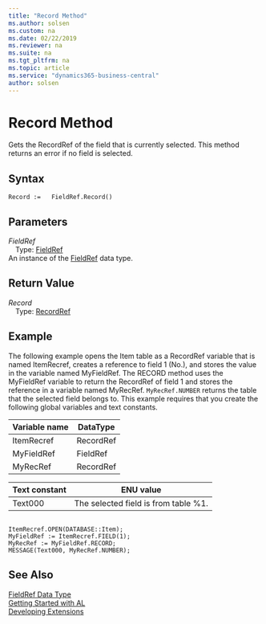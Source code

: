 ```yaml
---
title: "Record Method"
ms.author: solsen
ms.custom: na
ms.date: 02/22/2019
ms.reviewer: na
ms.suite: na
ms.tgt_pltfrm: na
ms.topic: article
ms.service: "dynamics365-business-central"
author: solsen
---
```

[//]: # (START>DO_NOT_EDIT)
[//]: # (IMPORTANT:Do not edit any of the content between here and the END>DO_NOT_EDIT.)
[//]: # (Any modifications should be made in the .xml files in the ModernDev repo.)
# Record Method
Gets the RecordRef of the field that is currently selected. This method returns an error if no field is selected.


## Syntax
```
Record :=   FieldRef.Record()
```

## Parameters
*FieldRef*  
&emsp;Type: [FieldRef](fieldref-data-type.md)  
An instance of the [FieldRef](fieldref-data-type.md) data type.  

## Return Value
*Record*  
&emsp;Type: [RecordRef](../recordref/recordref-data-type.md)  
  


[//]: # (IMPORTANT: END>DO_NOT_EDIT)

## Example  
 The following example opens the Item table as a RecordRef variable that is named ItemRecref, creates a reference to field 1 \(No.\), and stores the value in the variable named MyFieldRef. The RECORD method uses the MyFieldRef variable to return the RecordRef of field 1 and stores the reference in a variable named MyRecRef. `MyRecRef.NUMBER` returns the table that the selected field belongs to. This example requires that you create the following global variables and text constants.  
  
|Variable name|DataType|  
|-------------------|--------------|  
|ItemRecref|RecordRef|  
|MyFieldRef|FieldRef|  
|MyRecRef|RecordRef|  
  
|Text constant|ENU value|  
|-------------------|---------------|  
|Text000|The selected field is from table %1.|  
  
```  
  
ItemRecref.OPEN(DATABASE::Item);  
MyFieldRef := ItemRecref.FIELD(1);  
MyRecRef := MyFieldRef.RECORD;  
MESSAGE(Text000, MyRecRef.NUMBER);  
```  
  

## See Also
[FieldRef Data Type](fieldref-data-type.md)  
[Getting Started with AL](../../devenv-get-started.md)  
[Developing Extensions](../../devenv-dev-overview.md)